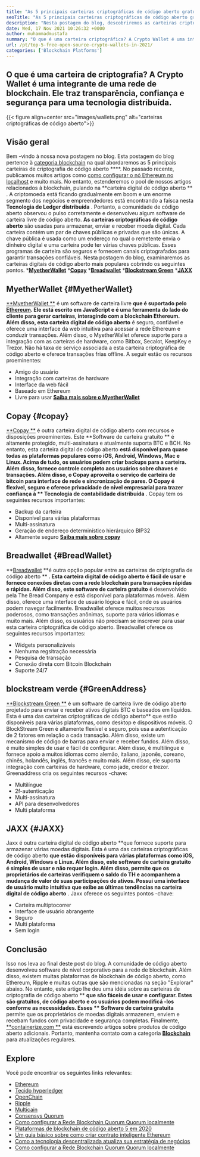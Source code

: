 ```yaml
---
title: "As 5 principais carteiras criptográficas de código aberto gratuitas em 2021" 
seoTitle: "As 5 principais carteiras criptográficas de código aberto gratuitas em 2021" 
description: "Nesta postagem do blog, descobriremos as carteiras criptográficas de código aberto mais usadas, como Breadwallet, Copay, Jaxx, Greenaddress e Myetherwallet." 
date: Wed, 17 Nov 2021 10:26:32 +0000
author: muhammadmustafa
summary: "O que é uma carteira criptográfica? A Crypto Wallet é uma integrante de uma rede de blockchain. Ele traz transparência, confiança e segurança para uma tecnologia distribuída." 
url: /pt/top-5-free-open-source-crypto-wallets-in-2021/
categories: ['Blockchain Platforms']
---
```


## O que é uma carteira de criptografia? A Crypto Wallet é uma integrante de uma rede de blockchain. Ele traz transparência, confiança e segurança para uma tecnologia distribuída.

{{< figure align=center src="images/wallets.png" alt="carteiras criptográficas de código aberto">}}


## Visão geral
Bem -vindo à nossa nova postagem no blog. Esta postagem do blog pertence à [categoria blockchain][1] na qual abordaremos as 5 principais carteiras de criptografia de código aberto ****. No passado recente, publicamos muitos artigos como [como configurar o nó Ethereum no localhost][2] e muito mais. No entanto, estenderemos o pool de nossos artigos relacionados à blockchain, pulando na  **carteira digital de código aberto ** . A criptomoeda está ficando gradualmente em boom e um enorme segmento dos negócios e empreendedores está encontrando a faísca nesta  **Tecnologia de Ledger distribuída**  . Portanto, a comunidade de código aberto observou o pulso corretamente e desenvolveu algum software de carteira livre de código aberto.
**As carteiras criptográficas de código aberto**  são usadas para armazenar, enviar e receber moeda digital. Cada carteira contém um par de chaves públicas e privadas que são únicas. A chave pública é usada como um endereço no qual o remetente envia o dinheiro digital e uma carteira pode ter várias chaves públicas. Esses programas de carteira são seguros e fornecem canais criptografados para garantir transações confiáveis. Nesta postagem do blog, examinaremos as carteiras digitais de código aberto mais populares cobrindo os seguintes pontos.
  ***[MyetherWallet][3]** 
  ***[Copay][4]** 
  ***[Breadwallet][5]** 
  ***[Blockstream Green][6]** 
  ***[JAXX][7]** 

## MyetherWallet   {#MyetherWallet}
[**MyetherWallet **][8] é um software de carteira livre  **que é suportado pelo [Ethereum][9]. Ele está escrito em JavaScript e é uma ferramenta do lado do cliente para gerar carteiras, interagindo com a blockchain Ethereum. Além disso, esta carteira digital de código aberto**   é seguro, confiável e oferece uma interface da web intuitiva para acessar a rede Ethereum e conduzir transações. Além disso, o MyetherWallet oferece suporte para a integração com as carteiras de hardware, como Bitbox, Secalot, KeepKey e Trezor. Não há taxa de serviço associada a esta carteira criptográfica de código aberto e oferece transações frias offline.
A seguir estão os recursos proeminentes:
  * Amigo do usuário
  * Integração com carteiras de hardware
  * Interface da web fácil
  * Baseado em Ethereum
  * Livre para usar
[**Saiba mais sobre o MyetherWallet** ][8]

## Copay   {#copay}
[**Copay **][10] é outra carteira digital de código aberto com recursos e disposições proeminentes. Este  **Software de carteira gratuito **  é altamente protegido, multi-assinatura e atualmente suporta BTC e BCH. No entanto, esta carteira digital de código aberto  **está disponível para quase todas as plataformas populares como iOS, Android, Windows, Mac e Linux. Acima de tudo, os usuários podem criar backups para a carteira. Além disso, fornece controle completo aos usuários sobre chaves e transações. Além disso, o Copay aproveita o serviço de carteira de bitcoin para interface de rede e sincronização de pares. O Copay é flexível, seguro e oferece privacidade de nível empresarial para trazer confiança à **  Tecnologia de contabilidade distribuída** .
Copay tem os seguintes recursos importantes:
  * Backup da carteira
  * Disponível para várias plataformas
  * Multi-assinatura
  * Geração de endereço determinístico hierárquico BIP32
  * Altamente seguro
**[Saiba mais sobre copay][11]** 

## **Breadwallet** {#BreadWallet}
**[Breadwallet][12]  **é outra opção popular entre as carteiras de criptografia de código aberto **  **. Esta carteira digital de código aberto é fácil de usar e fornece conexões diretas com a rede blockchain para transações rápidas e rápidas. Além disso, este software de carteira gratuito**  é desenvolvido pela The Bread Company e está disponível para plataformas móveis. Além disso, oferece uma interface de usuário lógica e fácil, onde os usuários podem navegar facilmente. Breadwallet oferece muitos recursos poderosos, como transações anônimas, suporte para vários idiomas e muito mais. Além disso, os usuários não precisam se inscrever para usar esta carteira criptográfica de código aberto.
Breadwallet oferece os seguintes recursos importantes:
  * Widgets personalizáveis
  * Nenhuma regsitração necessária
  * Pesquisa de transação
  * Conexão direta com Bitcoin Blockchain
  * Suporte 24/7

## blockstream verde   {#GreenAddress}
[**Blockstream Green **][13] é um software de carteira livre de código aberto projetado para enviar e receber ativos digitais BTC e baseados em líquidos. Esta é uma das carteiras criptográficas de código aberto**  que estão disponíveis para várias plataformas, como desktop e dispositivos móveis. O BlockStream Green é altamente flexível e seguro, pois usa a autenticação de 2 fatores em relação a cada transação. Além disso, existe um mecanismo de código de barras para enviar e receber fundos. Além disso, é muito simples de usar e fácil de configurar. Além disso, é multilíngue e fornece apoio a muitos idiomas como alemão, italiano, japonês, coreano, chinês, holandês, inglês, francês e muito mais. Além disso, ele suporta integração com carteiras de hardware, como jade, credor e trezor.
Greenaddress cria os seguintes recursos -chave:
  * Multilíngue
  * 2f-autenticação
  * Multi-assinatura
  * API para desenvolvedores
  * Multi plataforma

## JAXX   {#JAXX}
Jaxx é outra carteira digital de código aberto **que fornece suporte para armazenar várias moedas digitais. Esta é uma das carteiras criptográficas de código aberto  **que estão disponíveis para várias plataformas como iOS, Android, Windows e Linux. Além disso, este software de carteira gratuito é simples de usar e não requer login. Além disso, permite que os proprietários de carteiras verifiquem o saldo do TH e acompanhem a mudança de valor de suas participações de ativos. Possui uma interface de usuário muito intuitiva que exibe as últimas tendências na carteira digital de código aberto**  .
Jaxx oferece os seguintes pontos -chave:
  * Carteira multiptocorrer
  * Interface de usuário abrangente
  * Seguro
  * Multi plataforma
  * Sem login

## Conclusão
Isso nos leva ao final deste post do blog. A comunidade de código aberto desenvolveu software de nível corporativo para a rede de blockchain. Além disso, existem muitas plataformas de blockchain de código aberto, como Ethereum, Ripple e muitas outras que são mencionadas na seção "Explorar" abaixo. No entanto, este artigo lhe deu uma idéia sobre as carteiras de criptografia de código aberto ** **que são fáceis de usar e configurar. Estes são gratuitos, de código aberto e os usuários podem modificá -los conforme as necessidades. Esses **  Software de carteira gratuita**  permite que os proprietários de moedas digitais armazenem, enviem e recebam fundos com privacidade e segurança completas.
Finalmente, [**containerize.com **][14] está escrevendo artigos sobre produtos de código aberto adicionais. Portanto, mantenha contato com a categoria [ **Blockchain**  ][1] para atualizações regulares.

## Explore
Você pode encontrar os seguintes links relevantes:
  * [Ethereum][9]
  * [Tecido hyperledger][15]
  * [OpenChain][16]
  * [Ripple][17]
  * [Multicain][18]
  * [Consensys Quorum][19]
  * [Como configurar a Rede Blockchain Quorum Quorum localmente][20]
  * [Plataformas de blockchain de código aberto 5 em 2020][21]
  * [Um guia básico sobre como criar contrato inteligente Ethereum][22]
  * [Como a tecnologia descentralizada atualiza sua estratégia de negócios][23]
  * [Como configurar a Rede Blockchain Quorum Quorum localmente][20]

  
[1]: https://products.containerize.com/blockchain-platforms/
[2]: https://blog.containerize.com/blockchain-platforms/what-is-testnet-how-to-deploy-it-ethereum-testnet/
[3]: #MyEtherWallet
[4]: #Copay
[5]: #Breadwallet
[6]: #GreenAddress
[7]: #Jaxx
[8]: https://www.myetherwallet.com/
[9]: https://products.containerize.com/blockchain-platforms/ethereum
[10]: https://github.com/bitpay/copay
[11]: //github.com/bitpay/copay
[12]: https://brd.com/
[13]: https://blockstream.com/green/
[14]: https://www.containerize.com/
[15]: https://products.containerize.com/blockchain-platforms/hyperledger-fabric
[16]: https://products.containerize.com/blockchain-platforms/openchain
[17]: https://products.containerize.com/blockchain-platforms/ripple
[18]: https://products.containerize.com/blockchain-platforms/multichain
[19]: https://products.containerize.com/blockchain-platforms/consensys-quorum
[20]: https://blog.containerize.com/blockchain-platforms/how-to-setup-consensys-quorum-blockchain-network-locally/
[21]: https://blog.containerize.com/blockchain-platforms/top-5-open-source-blockchain-platforms-in-2020/
[22]: https://blog.containerize.com/
[23]: https://blog.containerize.com/2020/11/27/how-decentralized-technology-upgrades-your-business-strategy/
